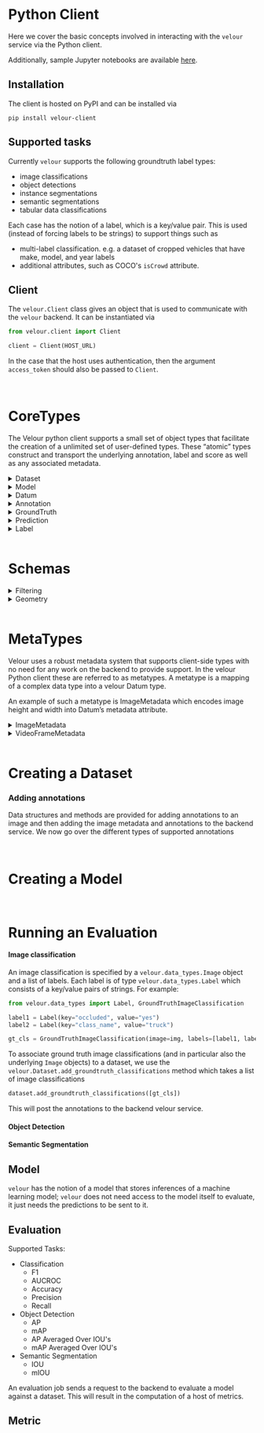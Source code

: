 # Python Client

Here we cover the basic concepts involved in interacting with the `velour` service via the Python client.

Additionally, sample Jupyter notebooks are available [here](https://github.com/Striveworks/velour/tree/main/sample_notebooks).

## Installation

The client is hosted on PyPI and can be installed via

```shell
pip install velour-client
```

## Supported tasks

Currently `velour` supports the following groundtruth label types:

- image classifications
- object detections
- instance segmentations
- semantic segmentations
- tabular data classifications

Each case has the notion of a label, which is a key/value pair. This is used (instead of forcing labels to be strings) to support things such as

- multi-label classification. e.g. a dataset of cropped vehicles that have make, model, and year labels
- additional attributes, such as COCO's `isCrowd` attribute.

## Client

The `velour.Client` class gives an object that is used to communicate with the `velour` backend. It can be instantiated via

```py
from velour.client import Client

client = Client(HOST_URL)
```

In the case that the host uses authentication, then the argument `access_token` should also be passed to `Client`.

<br>

# CoreTypes

The Velour python client supports a small set of object types that facilitate the creation of a unlimited set of user-defined types. These “atomic” types construct and transport the underlying annotation, label and score as well as any associated metadata.

<details>
<summary>Dataset</summary>

| attribute | type | description |
| - | - | - |
| id | `int` |  |
| name | `str` |  |
| metadata | `dict[str, Union[float, str]]`|  |
| geospatial | `dict` | GeoJSON format. |

`velour` stores metadata and annotations associated to a machine learning dataset. For example, in the case of a computer vision dataset, `velour` needs unique identifiers for images, height and width of images, and annotations (such as image classifications, bounding boxes, segmentation masks, etc.) but the underlying images themselves are not stored or needed by velour.

The process of creating a new dataset to be used in velour is to first create an empty dataset via

```py
dataset = client.create_dataset(DATASET_NAME) # DATASET_NAME a string.
```

`dataset` is then a `velour.Dataset` object and can be used to add groundtruth labels.

</details>

<details>
<summary>Model</summary>

| attribute | type | description |
| - | - | - |
| id | `int` |  |
| name | `str` |  |
| metadata | `dict[str, Union[float, str]]`|  |
| geospatial | `dict` | GeoJSON format. |

</details>

<details>
<summary>Datum</summary>

| attribute | type | description |
| - | - | - |
| uid | `str` |  |
| dataset | `str` |  |
| metadata | `dict[str, Union[float, str]]`|  |
| geospatial | `dict` | GeoJSON format. |

</details>

<details>
<summary>Annotation</summary>

| attribute | type | description |
| - | - | - |
| task_type | `enums.TaskType` |
| labels | `list[Label]` | |
| metadata | `dict[str, Union[float, str]]`||
| bounding_box | `schemas.BoundingBox` ||
| polygon | `schemas.Polygon` ||
| multipolygon | `schemas.MultiPolygon` ||
| raster | `schemas.Raster` ||
| jsonb | todo ||


```py
# create groundtruth annotation
groundtruth_annotation = Annotation(
    task_type = TaskType.CLASSIFICATION,
    labels = [
        schemas.Label(key="class", value="dog"),
        schemas.Label(key="category", value="animal"),
    ]
)

# create prediction annotation
groundtruth_annotation = Annotation(
    task_type = TaskType.CLASSIFICATION,
    labels = [
        schemas.Label(key="class", value="dog"),
        schemas.Label(key="category", value="animal"),
    ]
)
```

</details>

<details>
<summary>GroundTruth</summary>

| attribute | type | description |
| - | - | - |
| datum | `Datum` | |
| annotations | `list[Annotation]` | |

```py
# create groundtruth
groundtruth = GroundTruth(
    datum=datum,
    annotations=[groundtruth_annotations],
)
```

</details>

<details>
<summary>Prediction</summary>

| attribute | type | description |
| - | - | - |
| model | `str` |
| datum | `Datum` | |
| annotations | `list[Annotation]` | |

</details>

<details>
<summary>Label</summary>

| attribute | type | description |
| - | - | - |
| key | `str` | |
| value | `int` | |
| score | `Optional[float]` | 0-1 |

</details>

<br>

# Schemas

<details>
<summary>Filtering</summary>

> <details>
> <summary>ValueFilter</summary>
>
> | attribute | type | description |
> | - | - | - |
> | value | `Union[int, float, str]` |  |
> | operator | `str` |  Valid string operators: `{"==","!="}`. Numeric operators can draw from the set `{">","<",">=","<=","==","!="}`. |
>
> </details>

> <details>
> <summary>GeospatialFilter</summary>
>
> | attribute | type | description |
> | - | - | - |
> | geodict | `dict` | GeoJSON |
> | operator | `str` |  Valid operators: `{"inside", "outside", "intersect"}` |
>
> </details>

> <details>
> <summary>Filter</summary>
>
> | attribute | type | description |
> | - | - | - |
> | dataset_names | `list[str]` |  |
> | dataset_metadata | `list[schemas.ValueFilter]` |  |
> | dataset_geospatial | `list[schemas.GeospatialFilter]`|  |
> | models_names | `list[str]` |  |
> | models_metadata | `list[schemas.ValueFilter]` |  |
> | models_geospatial | `list[schemas.GeospatialFilter]`|  |
> | datum_uids | `list[str]` |  |
> | datum_metadata | `list[schemas.ValueFilter]` |  |
> | datum_geospatial | `list[schemas.GeospatialFilter]`|  |
> | task_types | `list[enums.TaskType]`|  |
> | annotation_types | `list[enums.AnnotationType]`|  |
> | annotation_geometric_area | `list[schemas.ValueFilter]`|  |
> | annotation_metadata | `list[schemas.ValueFilter]` |  |
> | annotation_geospatial | `list[schemas.GeospatialFilter]`|  |
> | prediction_scores | `list[schemas.ValueFilter]`|  |
> | labels | `list[dict[str,str]]`|  |
> | label_ids | `list[int]`|  |
> | label_keys | `list[str]`|  |
>
> </details>

</details>

<details>
<summary>Geometry</summary>

> <details>
> <summary>Point</summary>
>
> | attribute | type | description |
> | - | - | - |
> | x | `float` |  |
> | y | `float` |  |
>
> | method | args | type |
> | - | - | - |
> | resize |  | `Point` |
> |  | og_img_h | `int` |
> |  | og_img_w | `int` |
> |  | new_img_h | `int` |
> |  | new_img_w | `int` |
>
> </details>

> <details>
> <summary>Box</summary>
>
> | attribute | type | description |
> | - | - | - |
> | min | `Point` |  |
> | max | `Point` |  |
>
> </details>

> <details>
> <summary>BasicPolygon</summary>
>
> | attribute | type | description |
> | - | - | - |
> | points | `list[Point]` |  |
>
> | method | args | type |
> | - | - | - |
> | xy_list |  | `list[Point]` |
> | tuple_list |  | `int` |
> | xmin |  | `Point` |
> | xmax |  | `Point` |
> | ymin |  | `Point` |
> | ymax |  | `Point` |
> | from_box | | `BasicPolygon` |
> |  | box | `Box` |
>
> </details>

> <details>
> <summary>BoundingBox</summary>
>
> | attribute | type | description |
> | - | - | - |
> | polygon | `BasicPolygon` |  |
>
> </details>

> <details>
> <summary>Polygon</summary >
>
> | attribute | type | description |
> | - | - | - |
> | boundary | `BasicPolygon` |  |
> | holes | `list[BasicPolygon]` |  |
>
> </details>

> <details>
> <summary>MultiPolygon</summary>
>
> | attribute | type | description |
> | - | - | - |
> | polygons | `list[Polygon]` |  |
>
> </details>

> <details>
> <summary>Raster</summary>
>
> | attribute | type | description |
> | - | - | - |
> | mask | `str` |  |
>
> </details>

</details>

<br>

# MetaTypes

Velour uses a robust metadata system that supports client-side types with no need for any work on the backend to provide support. In the velour Python client these are referred to as metatypes. A metatype is a mapping of a complex data type into a velour Datum type.

An example of such a metatype is ImageMetadata which encodes image height and width into Datum’s metadata attribute.

<details>
<summary>ImageMetadata</summary>

An image consists of specifying the following information:

| name | type | description |
| - | - | - |
| uid | `str` | A unique identifier for the image. This is up to the enduser but some typical options are a filename/path in object store or a dataset specific image id (such as the image id in the COCO dataset) |
| height | `int` | The height of the image. This is necessary for certain operations in the backend, such as converting a polygon contour to a mask |
| width | `int` | The width of the image. This is necessary for certain operations in the backend, such as converting a polygon contour to a mask |
| frame (optional) | `int` | The frame number in the case that the image is a frame of a video |

For example:

```py
from velour.data_types import Image

img = Image(uid="abc123", height=128, width=256)
```

> **Note:** This creates an image object but is not yet uploaded to the backend service.

</details>

<details>
<summary>VideoFrameMetadata</summary>

| name | type | description |
| - | - | - |
| image | `ImageMetadata` | Image corresponding to video frame. |
| frame | `int` | Video frame number. |

</details>

<br>

# Creating a Dataset

### Adding annotations

Data structures and methods are provided for adding annotations to an image and then adding the image metadata and annotations to the backend service. We now go over the different types of supported annotations

<br>

# Creating a Model

<br>

# Running an Evaluation

#### Image classification

An image classification is specified by a `velour.data_types.Image` object and a list of labels. Each label is of type `velour.data_types.Label` which consists of a key/value pairs of strings. For example:

```py
from velour.data_types import Label, GroundTruthImageClassification

label1 = Label(key="occluded", value="yes")
label2 = Label(key="class_name", value="truck")

gt_cls = GroundTruthImageClassification(image=img, labels=[label1, label2])
```

To associate ground truth image classifications (and in particular also the underlying `Image` objects) to a dataset, we use the `velour.Dataset.add_groundtruth_classifications` method which takes a list of image classifications

```py
dataset.add_groundtruth_classifications([gt_cls])
```

This will post the annotations to the backend velour service.

#### Object Detection

#### Semantic Segmentation

## Model

`velour` has the notion of a model that stores inferences of a machine learning model; `velour` does not need access to the model itself to evaluate, it just needs the predictions to be sent to it.

## Evaluation

Supported Tasks:
- Classification
    - F1
    - AUCROC
    - Accuracy
    - Precision
    - Recall
- Object Detection
    - AP
    - mAP
    - AP Averaged Over IOU's
    - mAP Averaged Over IOU's
- Semantic Segmentation
    - IOU
    - mIOU



An evaluation job sends a request to the backend to evaluate a model against a dataset. This will result in the computation of a host of metrics.

## Metric
